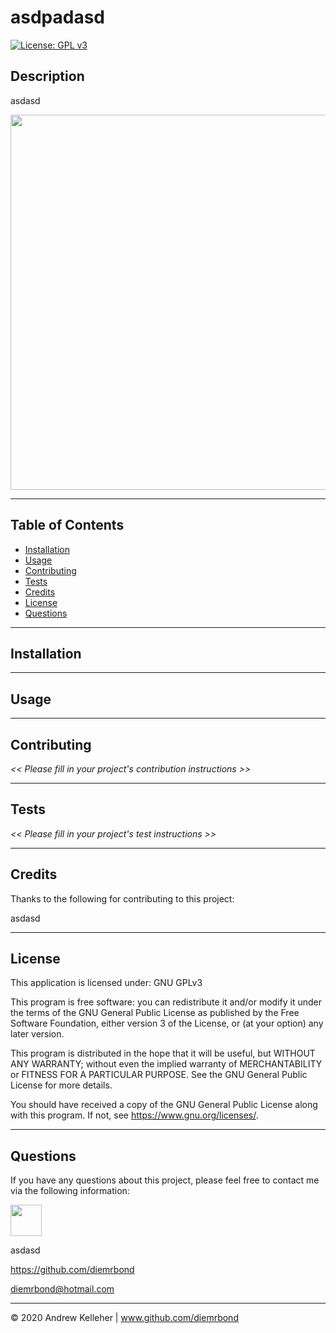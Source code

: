 # asdpadasd

[![License: GPL v3](https://img.shields.io/badge/License-GPLv3-blue.svg)](https://www.gnu.org/licenses/gpl-3.0)
## Description 
  asdasd


  <img src="Screenshot" width="600" />


    

  ---
  ## Table of Contents

  * [Installation](#installation)
  * [Usage](#usage)
  * [Contributing](#contributing)
  * [Tests](#tests)
  * [Credits](#credits)
  * [License](#license)
  * [Questions](#questions)



  ---
  ## Installation 
  


  
  ---
  ## Usage 
  


  
  ---
  ## Contributing 
  _<< Please fill in your project's contribution instructions >>_ 


  
  ---
  ## Tests 
_<< Please fill in your project's test instructions >>_ 



  ---
  ## Credits 
Thanks to the following for contributing to this project: 

asdasd 



  ---
  ## License 
  This application is licensed under: GNU GPLv3
  
This program is free software: you can redistribute it and/or modify it under the terms of the GNU General Public License as published by the Free Software Foundation, either version 3 of the License, or (at your option) any later version.

This program is distributed in the hope that it will be useful, but WITHOUT ANY WARRANTY; without even the implied warranty of MERCHANTABILITY or FITNESS FOR A PARTICULAR PURPOSE. See the GNU General Public License for more details.

You should have received a copy of the GNU General Public License along with this program. If not, see <https://www.gnu.org/licenses/>.


  
  ---
  ## Questions
  If you have any questions about this project, please feel free to contact me via the following information:

  <img src="https://avatars3.githubusercontent.com/u/32446328?v=4" width="50" />

  asdasd

  https://github.com/diemrbond

  [diemrbond@hotmail.com](mailto:diemrbond@hotmail.com)

  ---
  © 2020 Andrew Kelleher | www.github.com/diemrbond

